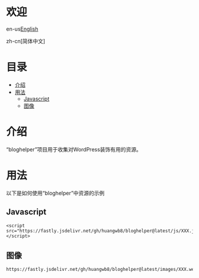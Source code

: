 # 欢迎

en-us[English](README.md)

zh-cn[简体中文]

# 目录

- [介绍](#介绍)
- [用法](#用法)
  - [Javascript](#Javascript)
  - [图像](#图像)

# 介绍

“bloghelper”项目用于收集对WordPress装饰有用的资源。


# 用法

以下是如何使用“bloghelper”中资源的示例

## Javascript

```php+HTML
<script src="https://fastly.jsdelivr.net/gh/huangwb8/bloghelper@latest/js/XXX.js"></script>
```

## 图像

```
https://fastly.jsdelivr.net/gh/huangwb8/bloghelper@latest/images/XXX.webp
```
